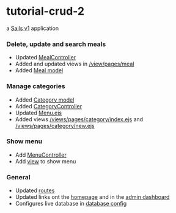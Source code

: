 # tutorial-crud-2

a [Sails v1](https://sailsjs.com) application

### Delete, update and search meals

* Updated [MealController](/api/controllers/MealController.js)
* Added and updated views in [/view/pages/meal](/view/pages/meal/)
* Added [Meal model](/api/models/Meal.js)

### Manage categories

* Added [Category model](/api/models/Category.ejs) 
* Added [CategoryController](/api/controllers/CategoryController.js)
* Updated [Menu.ejs](/api/models/Menu.js)
* Added views [/views/pages/category/index.ejs](/views/pages/category/index.ejs) and [/views/pages/category/new.ejs](/views/pages/category/new.ejs)  

### Show menu

* Add [MenuController](/api/controllers/MenuController.js)
* Add [view](/views/pages/menu.ejs) to show menu 

### General

* Updated [routes](/config/routes.js)
* Updated links ont the [homepage](/view/pages/homepage.ejs) and in the [admin dashboard](/view/pages/admin.ejs)
* Configures live database in [database config](/config/datastore.js)
